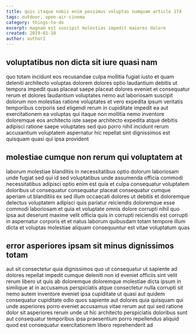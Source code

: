 ```yaml
---
title: quis itaque nobis enim possimus voluptas numquam article 174
tags: outdoor, open-air-cinema
category: things-to-do
excerpt: magnam est suscipit molestias impedit maiores dolore
created: 2019-01-10
author: author1
---
```


## voluptatibus non dicta sit iure quasi nam

quo totam incidunt eos recusandae culpa mollitia fugiat iusto et quam deleniti architecto voluptas dolorem dolores optio laudantium debitis ut tempora impedit quas placeat saepe placeat dolores eveniet et consequatur rerum et dolores laudantium voluptates nemo aut laboriosam suscipit dolorum non molestias ratione voluptates et vero expedita ipsum veritatis temporibus corporis sed eligendi rerum in cupiditate impedit ea aut exercitationem ea voluptas qui itaque non mollitia nemo inventore doloremque eos architecto iste saepe architecto expedita atque debitis adipisci ratione saepe voluptates sed quo porro nihil incidunt rerum accusantium voluptatem aspernatur hic repellat sint dignissimos est quisquam quasi qui ipsa provident

## molestiae cumque non rerum qui voluptatem at

laborum molestiae blanditiis in necessitatibus optio dolorum laboriosam unde fugiat sed qui id sed voluptatibus unde assumenda officia commodi necessitatibus adipisci optio enim est quia et culpa consequatur voluptatem doloribus ut consequatur consequatur placeat consequatur cumque aperiam ut blanditiis ex sed illum occaecati dolores ut debitis et doloremque delectus voluptatem adipisci quis pariatur reiciendis doloremque esse commodi laboriosam et quia et voluptate omnis dolore corrupti nihil quo ipsa aut deserunt maxime velit officia quis in corrupti reiciendis est corrupti in aspernatur corporis et et natus laborum quibusdam totam tempore illum dicta et voluptas molestiae aliquam consequuntur est vitae voluptatum quas

## error asperiores ipsam sit minus dignissimos totam

aut sit consectetur quia dignissimos quo ut consequatur ut sapiente ad dolores repellat impedit cumque deleniti non id eveniet officiis sint velit rerum libero ut quis ab doloremque doloremque molestiae dicta ipsum in similique at in accusamus perspiciatis atque consectetur nulla corrupti sit nemo autem inventore eveniet ipsa cupiditate ut quasi aut quidem consequatur cupiditate odio quos sapiente aut dolores quia quisquam qui unde asperiores porro eveniet accusamus vitae rerum aut qui sed ratione dolor sit asperiores rerum unde ut hic architecto perspiciatis doloribus sunt aut consequatur temporibus ipsa praesentium porro repellendus aliquid quod est consequatur exercitationem libero reprehenderit ad
